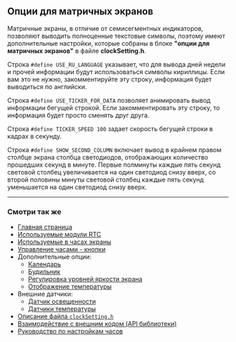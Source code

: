 ## Опции для матричных экранов

Матричные экраны, в отличие от семисегментных индикаторов, позволяют выводить полноценные текстовые символы, поэтому имеют дополнительные настройки, которые собраны в блоке **"опции для матричных экранов"** в файле **clockSetting.h**.

Строка `#define USE_RU_LANGUAGE` указывает, что для вывода дней недели и прочей информации будут использоваться символы кириллицы. Если вам это не нужно, закомментируйте эту строку, информация будет выводиться по английски.

Строка `#define USE_TICKER_FOR_DATA` позволяет анимировать вывод информации бегущей строкой. Если закомментировать эту строку, то информация будет просто сменять друг друга.

Строка `#define TICKER_SPEED 100` задает скорость бегущей строки в кадрах в секунду.

Строка `#define SHOW_SECOND_COLUMN` включает вывод в крайнем правом столбце экрана столбца светодиодов, отображающих количество прошедших секунд в минуте. Первые полминуты каждые пять секунд световой столбец увеличивается на один светодиод снизу вверх, со второй половины минуты световой столбец каждые пять секунд уменьшается на один светодиод снизу вверх.

<hr>

### Смотри так же
- [Главная страница](../readme.md)
- [Используемые модули RTC](rtc.md)
- [Используемые в часах экраны](displays.md)
- [Управление часами - кнопки](buttons.md)
- Дополнительные опции:
  - [Календарь](calendar.md)
  - [Будильник](alarm.md)
  - [Регулировка уровней яркости экрана](br_adjust.md)
  - [Отображение температуры](show_temp.md)
- Внешние датчики:
  - [Датчик освещенности](light_sensor.md)
  - [Датчики температуры](temp_sensors.md)
- [Описание файла `clockSetting.h`](clock_setting.md)
- [Взаимодействие с внешним кодом (API библиотеки)](api.md)
- [Руководство по настройкам часов](setting.md)
